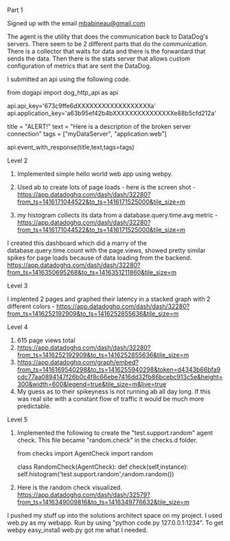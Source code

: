Part 1

Signed up with the email mbabineau@gmail.com

The agent is the utility that does the communication back to DataDog's servers. There seem to be 2 different parts that do the communication. There is a collector that waits for data and there is the forwardard that sends the data. Then there is the stats server that allows custom configuration of metrics that are sent the DataDog. 

I submitted an api using the following code.

from dogapi import dog_http_api as api

api.api_key='673c9ffe6dXXXXXXXXXXXXXXXXXXa'
api.application_key='a63b95ef42b4bXXXXXXXXXXXXXXXe88b5cfd212a'

title = "ALERT!"
text = "Here is a description of the broken server connection"
tags = ["myDataServer", "application:web"]

api.event_with_response(title,text,tags=tags)


Level 2

1. Implemented simple hello world web app using webpy. 

2. Used ab to create lots of page loads - here is the screen shot -  https://app.datadoghq.com/dash/dash/32280?from_ts=1416171044522&to_ts=1416171525000&tile_size=m

3. my histogram collects its data from a database.query.time.avg metric - https://app.datadoghq.com/dash/dash/32280?from_ts=1416171044522&to_ts=1416171525000&tile_size=m

I created this dashboard which did a marry of the database.query.time.count with the page.views, showed pretty similar spikes for page loads because of data loading from the backend. https://app.datadoghq.com/dash/dash/32280?from_ts=1416350695268&to_ts=1416351211860&tile_size=m

Level 3

I implented 2 pages and graphed their latency in a stacked graph with 2 different colors - https://app.datadoghq.com/dash/dash/32280?from_ts=1416252192909&to_ts=1416252855636&tile_size=m

Level 4

1. 615 page views total
2. https://app.datadoghq.com/dash/dash/32280?from_ts=1416252192909&to_ts=1416252855636&tile_size=m
3. https://app.datadoghq.com/graph/embed?from_ts=1416169540298&to_ts=1416255940298&token=d4343b66bfa9cdc77aa0894147f26b0c4f8c66ebe7416dd32fb86bcebc913c5e&height=300&width=600&legend=true&tile_size=m&live=true
4. My guess as to their spikeyness is not running ab all day long. If this was real site with a constant flow of traffic it would be much more predictable. 


Level 5
1. Implemented the following to create the "test.support.random" agent check. This file became "random.check" in the checks.d folder.

    from checks import AgentCheck
	import random

	class RandomCheck(AgentCheck):
		def check(self,instance):
			self.histogram('test.support.random',random.random())

2. Here is the random check visualized. https://app.datadoghq.com/dash/dash/32579?from_ts=1416349009816&to_ts=1416349776632&tile_size=m

I pushed my stuff up into the solutions architect space on my project. I used web.py as my webapp. Run by using "python code.py 127.0.0.1:1234".
To get webpy easy_install web.py got me what I needed.